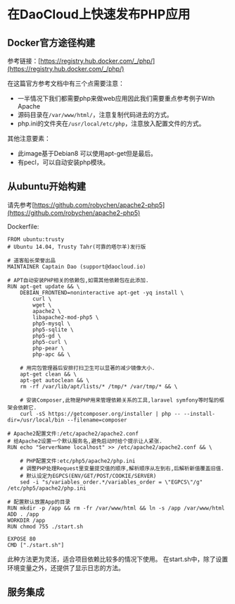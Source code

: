 # 在DaoCloud上快速发布PHP应用

## Docker官方途径构建

参考链接：[https://registry.hub.docker.com/_/php/](https://registry.hub.docker.com/_/php/)

在这篇官方参考文档中有三个点需要注意：
 - 一半情况下我们都需要php来做web应用因此我们需要重点参考例子With Apache
 - 源码目录在`/var/www/html/`，注意复制代码进去的方式。
 - php.ini的文件夹在`/usr/local/etc/php`，注意放入配置文件的方式。

其他注意要素：

 - 此image基于Debian8 可以使用apt-get但是最后。
 - 有pecl，可以自动安装php模块。

## 从ubuntu开始构建

请先参考[https://github.com/robychen/apache2-php5](https://github.com/robychen/apache2-php5)

Dockerfile:
```
FROM ubuntu:trusty
# Ubuntu 14.04, Trusty Tahr(可靠的塔尔羊)发行版

# 道客船长荣誉出品
MAINTAINER Captain Dao (support@daocloud.io)

# APT自动安装PHP相关的依赖包,如需其他依赖包在此添加.
RUN apt-get update && \
	DEBIAN_FRONTEND=noninteractive apt-get -yq install \
		curl \
		wget \
		apache2 \
		libapache2-mod-php5 \
		php5-mysql \
		php5-sqlite \
		php5-gd \
		php5-curl \
		php-pear \
		php-apc && \

	# 用完包管理器后安排打扫卫生可以显著的减少镜像大小.
	apt-get clean && \
	apt-get autoclean && \
	rm -rf /var/lib/apt/lists/* /tmp/* /var/tmp/* && \

	# 安装Composer,此物是PHP用来管理依赖关系的工具,laravel symfony等时髦的框架会依赖它.
	curl -sS https://getcomposer.org/installer | php -- --install-dir=/usr/local/bin --filename=composer

# Apache2配置文件:/etc/apache2/apache2.conf
# 给Apache2设置一个默认服务名,避免启动时给个提示让人紧张.
RUN echo "ServerName localhost" >> /etc/apache2/apache2.conf && \

	# PHP配置文件:etc/php5/apache2/php.ini
	# 调整PHP处理Request里变量提交值的顺序,解析顺序从左到右,后解析新值覆盖旧值.
	# 默认设定为EGPCS(ENV/GET/POST/COOKIE/SERVER)
	sed -i "s/variables_order.*/variables_order = \"EGPCS\"/g" /etc/php5/apache2/php.ini

# 配置默认放置App的目录
RUN mkdir -p /app && rm -fr /var/www/html && ln -s /app /var/www/html
ADD . /app
WORKDIR /app
RUN chmod 755 ./start.sh

EXPOSE 80
CMD ["./start.sh"]
```

此种方法更为灵活，适合项目依赖比较多的情况下使用。
在start.sh中，除了设置环境变量之外，还提供了显示日志的方法。


## 服务集成




